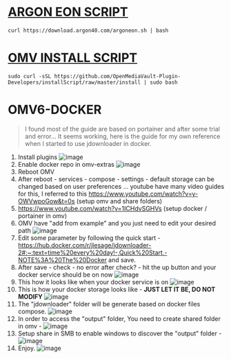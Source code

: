 # [ARGON EON SCRIPT ](https://argon40.com/blogs/argon-resources/argon-eon-installation-manual)
```
curl https://download.argon40.com/argoneon.sh | bash
```

# [OMV INSTALL SCRIPT](https://github.com/OpenMediaVault-Plugin-Developers/installScript) 
```
sudo curl -sSL https://github.com/OpenMediaVault-Plugin-Developers/installScript/raw/master/install | sudo bash
```

# OMV6-DOCKER 

> I found most of the guide are based on portainer and after some trial and error... It seems working, here is the guide for my own reference when I started to use jdownloader in docker.

1. Install plugins ![image](https://github.com/khewweifeng/OMV6-DOCKER/assets/54496743/5bcbc8cf-f578-4969-a4c6-5bbaf416990d)
2. Enable docker repo in omv-extras ![image](https://github.com/khewweifeng/OMV6-DOCKER/assets/54496743/45dbee11-e155-481f-9686-f5b7335203bd)
3. Reboot OMV
4. After reboot - services - compose - settings - default storage can be changed based on user preferences ... youtube have many video guides for this, I referred to this https://www.youtube.com/watch?v=y-OWVwpoGow&t=0s (setup omv and share folders)
5. https://www.youtube.com/watch?v=1ICHdvSGHVs (setup docker / portainer in omv)
6. OMV have "add from example" and you just need to edit your desired path ![image](https://github.com/khewweifeng/OMV6-DOCKER/assets/54496743/bf031af7-f32a-4261-9b43-588a46b1738b)
7. Edit some parameter by following the quick start - https://hub.docker.com/r/jlesage/jdownloader-2#:~:text=time%20every%20day!-,Quick%20Start,-NOTE%3A%20The%20Docker and save. 
8. After save - check - no error after check? - hit the up button and your docker service should be on now ![image](https://github.com/khewweifeng/OMV6-DOCKER/assets/54496743/2e3b1340-c964-4a42-bf88-1575d1572e62)
9. This how it looks like when your docker service is on ![image](https://github.com/khewweifeng/OMV6-DOCKER/assets/54496743/6a7dce52-d8b1-4d66-b710-bd791bfda39a)
10. This is how your docker storage looks like - **JUST LET IT BE, DO NOT MODIFY** ![image](https://github.com/khewweifeng/OMV6-DOCKER/assets/54496743/d2b9a0b7-5df9-4f9a-bcc9-7286740435a5) 
11. The "jdownloader" folder will be generate based on docker files compose. ![image](https://github.com/khewweifeng/OMV6-DOCKER/assets/54496743/b5ccfa6d-5cdb-445c-bc46-452a3aaa4e11)
12. In order to access the "output" folder, You need to create shared folder in omv - ![image](https://github.com/khewweifeng/OMV6-DOCKER/assets/54496743/10be4140-78ed-41a3-869c-7bbf6f9668eb)
13. Setup share in SMB to enable windows to discover the "output" folder - ![image](https://github.com/khewweifeng/OMV6-DOCKER/assets/54496743/cc607f0d-a986-4828-bd30-c0bded66bdb4)
14. Enjoy. ![image](https://github.com/khewweifeng/OMV6-DOCKER/assets/54496743/ee67cc9c-3478-4b3d-b9bc-6e325189f7ef)


